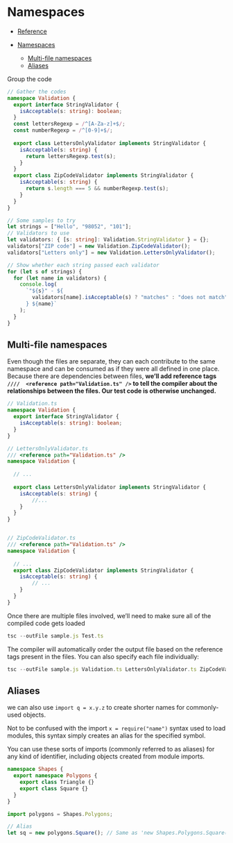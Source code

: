 # Namespaces

- [Reference](https://www.typescriptlang.org/docs/handbook/namespaces.html)

- [Namespaces](#namespaces)
  - [Multi-file namespaces](#multi-file-namespaces)
  - [Aliases](#aliases)

Group the code
```typescript 
// Gather the codes
namespace Validation {
  export interface StringValidator {
    isAcceptable(s: string): boolean;
  }
  const lettersRegexp = /^[A-Za-z]+$/;
  const numberRegexp = /^[0-9]+$/;
  
  export class LettersOnlyValidator implements StringValidator {
    isAcceptable(s: string) {
      return lettersRegexp.test(s);
    }
  }
  export class ZipCodeValidator implements StringValidator {
    isAcceptable(s: string) {
      return s.length === 5 && numberRegexp.test(s);
    }
  }
}

// Some samples to try
let strings = ["Hello", "98052", "101"];
// Validators to use
let validators: { [s: string]: Validation.StringValidator } = {};
validators["ZIP code"] = new Validation.ZipCodeValidator();
validators["Letters only"] = new Validation.LettersOnlyValidator();

// Show whether each string passed each validator
for (let s of strings) {
  for (let name in validators) {
    console.log(
      `"${s}" - ${
        validators[name].isAcceptable(s) ? "matches" : "does not match"
      } ${name}`
    );
  }
}
```

## Multi-file namespaces

Even though the files are separate, they can each contribute to the same namespace and can be consumed as if they were all defined in one place. Because there are dependencies between files, **we’ll add reference tags `////  <reference path="Validation.ts" />` to tell the compiler about the relationships between the files. Our test code is otherwise unchanged.**

```typescript
// Validation.ts
namespace Validation {
  export interface StringValidator {
    isAcceptable(s: string): boolean;
  }
}

// LettersOnlyValidator.ts
/// <reference path="Validation.ts" />
namespace Validation {
  
  // ...
  
  export class LettersOnlyValidator implements StringValidator {
    isAcceptable(s: string) {
        //...
    }
  }
}


// ZipCodeValidator.ts
/// <reference path="Validation.ts" />
namespace Validation {
  
  // ...
  export class ZipCodeValidator implements StringValidator {
    isAcceptable(s: string) {
        // ...    
    }
  }
}
```

Once there are multiple files involved, we’ll need to make sure all of the compiled code gets loaded

```typescript
tsc --outFile sample.js Test.ts
```

The compiler will automatically order the output file based on the reference tags present in the files. You can also specify each file individually:
```typescript
tsc --outFile sample.js Validation.ts LettersOnlyValidator.ts ZipCodeValidator.ts Test.ts
```

## Aliases

we can also use `import q = x.y.z` to create shorter names for commonly-used objects. 

Not to be confused with the import `x = require("name")` syntax used to load modules, this syntax simply creates an alias for the specified symbol. 

You can use these sorts of imports (commonly referred to as aliases) for any kind of identifier, including objects created from module imports.
```typescript
namespace Shapes {
  export namespace Polygons {
    export class Triangle {}
    export class Square {}
  }
}

import polygons = Shapes.Polygons;

// Alias
let sq = new polygons.Square(); // Same as 'new Shapes.Polygons.Square()'
```
